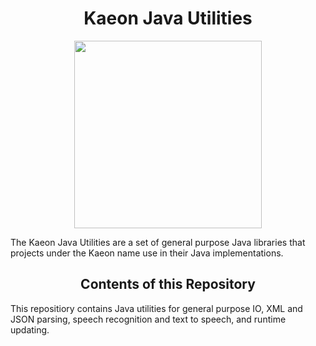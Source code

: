 <h1 align="center">Kaeon Java Utilities</h1>

<p align="center">
	<img src="https://png.icons8.com/color/1600/java-coffee-cup-logo.png" width="300px" height="300px"/>
</p>

The Kaeon Java Utilities are a set of general purpose Java libraries that projects under the Kaeon name use in their Java implementations.

<h2 align="center">Contents of this Repository</h2>

This repositiory contains Java utilities for general purpose IO, XML and JSON parsing, speech recognition and text to speech, and runtime updating.  